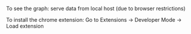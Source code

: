 To see the graph: 
serve data from local host (due to browser restrictions)

To install the chrome extension:
Go to Extensions -> 
Developer Mode -> 
Load extension
